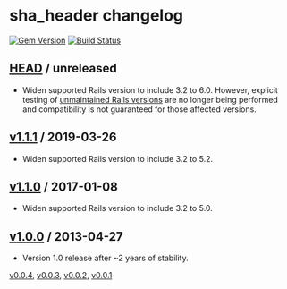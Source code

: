 # sha_header changelog

[![Gem Version](http://img.shields.io/gem/v/sha_header.svg?style=flat)](http://rubygems.org/gems/sha_header)
[![Build Status](http://img.shields.io/travis/nbibler/sha_header/master.svg?style=flat)](https://travis-ci.org/nbibler/sha_header)

## [HEAD][] / unreleased

* Widen supported Rails version to include 3.2 to 6.0. However, explicit
  testing of [unmaintained Rails
  versions](https://guides.rubyonrails.org/maintenance_policy.html) are no
  longer being performed and compatibility is not guaranteed for those affected
  versions.

## [v1.1.1][] / 2019-03-26

* Widen supported Rails version to include 3.2 to 5.2.

## [v1.1.0][] / 2017-01-08

* Widen supported Rails version to include 3.2 to 5.0.

## [v1.0.0][] / 2013-04-27

* Version 1.0 release after ~2 years of stability.

[v0.0.4][], [v0.0.3][], [v0.0.2][], [v0.0.1][]

[v0.0.1]: https://github.com/nbibler/sha_header/compare/8ae9dffa5425bfeaa42eb1a0c6362558690ae3dc...v0.0.1
[v0.0.2]: https://github.com/nbibler/sha_header/compare/v0.0.1...v0.0.2
[v0.0.3]: https://github.com/nbibler/sha_header/compare/v0.0.2...v0.0.3
[v0.0.4]: https://github.com/nbibler/sha_header/compare/v0.0.3...v0.0.4
[v1.0.0]: https://github.com/nbibler/sha_header/compare/v0.0.4...v1.0.0
[v1.1.0]: https://github.com/nbibler/sha_header/compare/v1.0.0...v1.1.0
[v1.1.1]: https://github.com/nbibler/sha_header/compare/v1.1.0...v1.1.1
[HEAD]: https://github.com/nbibler/sha_header/compare/v1.1.1...master
